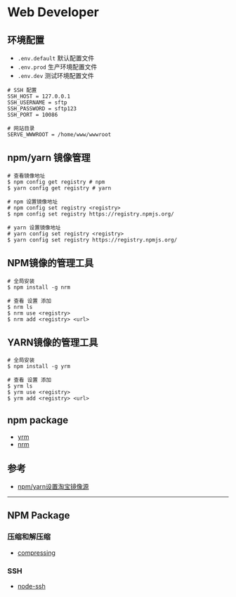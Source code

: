 # Web Developer

## 环境配置

- `.env.default` 默认配置文件
- `.env.prod` 生产环境配置文件
- `.env.dev` 测试环境配置文件

```shell
# SSH 配置
SSH_HOST = 127.0.0.1
SSH_USERNAME = sftp
SSH_PASSWORD = sftp123
SSH_PORT = 10086

# 网站目录
SERVE_WWWROOT = /home/www/wwwroot
```


## npm/yarn 镜像管理
```shell
# 查看镜像地址
$ npm config get registry # npm
$ yarn config get registry # yarn

# npm 设置镜像地址
# npm config set registry <registry>
$ npm config set registry https://registry.npmjs.org/

# yarn 设置镜像地址
# yarn config set registry <registry>
$ yarn config set registry https://registry.npmjs.org/
```

## NPM镜像的管理工具

```shell
# 全局安装
$ npm install -g nrm

# 查看 设置 添加
$ nrm ls
$ nrm use <registry>
$ nrm add <registry> <url>
```

## YARN镜像的管理工具

```shell
# 全局安装
$ npm install -g yrm

# 查看 设置 添加
$ yrm ls
$ yrm use <registry>
$ yrm add <registry> <url>
```

## npm package

- [yrm](https://www.npmjs.com/package/yrm)
- [nrm](https://www.npmjs.com/package/nrm)

## 参考

- [npm/yarn设置淘宝镜像源](https://juejin.cn/post/6844903889087496200)


---

## NPM Package

### 压缩和解压缩
- [compressing](https://www.npmjs.com/package/compressing)

### SSH
- [node-ssh](https://www.npmjs.com/package/node-ssh)